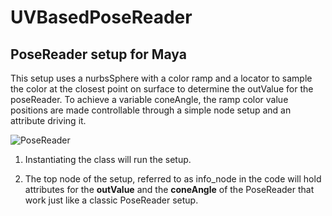 # UVBasedPoseReader
## PoseReader setup for Maya

This setup uses a nurbsSphere with a color ramp and a locator to sample the color at the closest point on surface to determine the outValue for the poseReader. To achieve a variable coneAngle, the ramp color value positions are made controllable through a simple node setup and an attribute driving it.

![PoseReader](/posereader.gif)

1. Instantiating the class will run the setup.

3. The top node of the setup, referred to as info_node in the code will hold attributes for the __outValue__ and the __coneAngle__ of the PoseReader that work just like a classic PoseReader setup.
